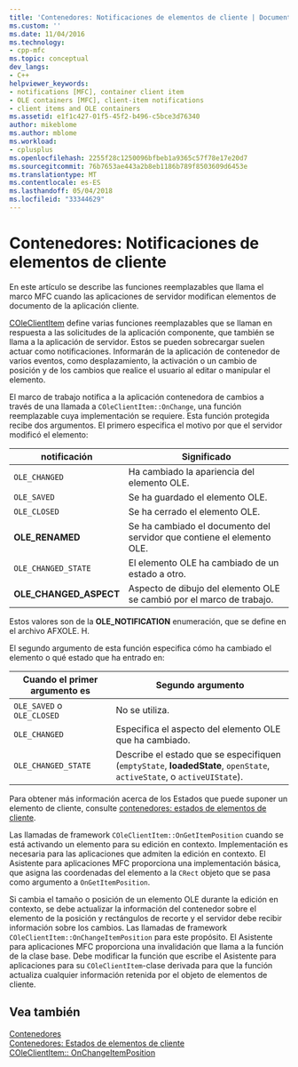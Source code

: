 ```yaml
---
title: 'Contenedores: Notificaciones de elementos de cliente | Documentos de Microsoft'
ms.custom: ''
ms.date: 11/04/2016
ms.technology:
- cpp-mfc
ms.topic: conceptual
dev_langs:
- C++
helpviewer_keywords:
- notifications [MFC], container client item
- OLE containers [MFC], client-item notifications
- client items and OLE containers
ms.assetid: e1f1c427-01f5-45f2-b496-c5bce3d76340
author: mikeblome
ms.author: mblome
ms.workload:
- cplusplus
ms.openlocfilehash: 2255f28c1250096bfbeb1a9365c57f78e17e20d7
ms.sourcegitcommit: 76b7653ae443a2b8eb1186b789f8503609d6453e
ms.translationtype: MT
ms.contentlocale: es-ES
ms.lasthandoff: 05/04/2018
ms.locfileid: "33344629"
---
```

# <a name="containers-client-item-notifications"></a>Contenedores: Notificaciones de elementos de cliente
En este artículo se describe las funciones reemplazables que llama el marco MFC cuando las aplicaciones de servidor modifican elementos de documento de la aplicación cliente.  
  
 [COleClientItem](../mfc/reference/coleclientitem-class.md) define varias funciones reemplazables que se llaman en respuesta a las solicitudes de la aplicación componente, que también se llama a la aplicación de servidor. Estos se pueden sobrecargar suelen actuar como notificaciones. Informarán de la aplicación de contenedor de varios eventos, como desplazamiento, la activación o un cambio de posición y de los cambios que realice el usuario al editar o manipular el elemento.  
  
 El marco de trabajo notifica a la aplicación contenedora de cambios a través de una llamada a `COleClientItem::OnChange`, una función reemplazable cuya implementación se requiere. Esta función protegida recibe dos argumentos. El primero especifica el motivo por que el servidor modificó el elemento:  
  
|notificación|Significado|  
|------------------|-------------|  
|`OLE_CHANGED`|Ha cambiado la apariencia del elemento OLE.|  
|`OLE_SAVED`|Se ha guardado el elemento OLE.|  
|`OLE_CLOSED`|Se ha cerrado el elemento OLE.|  
|**OLE_RENAMED**|Se ha cambiado el documento del servidor que contiene el elemento OLE.|  
|`OLE_CHANGED_STATE`|El elemento OLE ha cambiado de un estado a otro.|  
|**OLE_CHANGED_ASPECT**|Aspecto de dibujo del elemento OLE se cambió por el marco de trabajo.|  
  
 Estos valores son de la **OLE_NOTIFICATION** enumeración, que se define en el archivo AFXOLE. H.  
  
 El segundo argumento de esta función especifica cómo ha cambiado el elemento o qué estado que ha entrado en:  
  
|Cuando el primer argumento es|Segundo argumento|  
|----------------------------|---------------------|  
|`OLE_SAVED` o `OLE_CLOSED`|No se utiliza.|  
|`OLE_CHANGED`|Especifica el aspecto del elemento OLE que ha cambiado.|  
|`OLE_CHANGED_STATE`|Describe el estado que se especifiquen (`emptyState`, **loadedState**, `openState`, `activeState`, o `activeUIState`).|  
  
 Para obtener más información acerca de los Estados que puede suponer un elemento de cliente, consulte [contenedores: estados de elementos de cliente](../mfc/containers-client-item-states.md).  
  
 Las llamadas de framework `COleClientItem::OnGetItemPosition` cuando se está activando un elemento para su edición en contexto. Implementación es necesaria para las aplicaciones que admiten la edición en contexto. El Asistente para aplicaciones MFC proporciona una implementación básica, que asigna las coordenadas del elemento a la `CRect` objeto que se pasa como argumento a `OnGetItemPosition`.  
  
 Si cambia el tamaño o posición de un elemento OLE durante la edición en contexto, se debe actualizar la información del contenedor sobre el elemento de la posición y rectángulos de recorte y el servidor debe recibir información sobre los cambios. Las llamadas de framework `COleClientItem::OnChangeItemPosition` para este propósito. El Asistente para aplicaciones MFC proporciona una invalidación que llama a la función de la clase base. Debe modificar la función que escribe el Asistente para aplicaciones para su `COleClientItem`-clase derivada para que la función actualiza cualquier información retenida por el objeto de elementos de cliente.  
  
## <a name="see-also"></a>Vea también  
 [Contenedores](../mfc/containers.md)   
 [Contenedores: Estados de elementos de cliente](../mfc/containers-client-item-states.md)   
 [COleClientItem:: OnChangeItemPosition](../mfc/reference/coleclientitem-class.md#onchangeitemposition)

